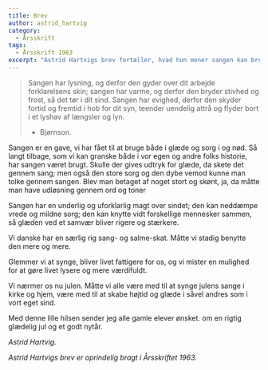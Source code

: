 ```yaml
---
title: Brev
author: astrid_hartvig
category:
  - Årsskrift
tags:
  - Årsskrift 1963
excerpt: "Astrid Hartvigs brev fortæller, hvad hun mener sangen kan bruges til"
---
```


> Sangen har lysning, og derfor den gyder over dit arbejde forklarelsens skin; sangen har varme, og derfor den bryder stivhed og frost, så det tør i dit sind. Sangen har evighed, derfor den skyder fortid og fremtid i hob for dit syn, teender uendelig attrå og flyder bort i et lyshav af længsler og lyn.
>
> - Bjørnson.

Sangen er en gave, vi har fået til at bruge både i glæde og sorg i og nød. Så langt tilbage, som vi kan granske både i vor egen og andre folks historie, har sangen været brugt. Skulle der gives udtryk for glæde, da skete det gennem sang; men også den store sorg og den dybe vemod kunne man tolke gennem sangen. Blev man betaget af noget stort og skønt, ja, da måtte man have udløsning gennem ord og toner

Sangen har en underlig og uforklarlig magt over sindet; den kan neddæmpe vrede og mildne sorg; den kan knytte vidt forskellige mennesker sammen, så glæden ved et samvær bliver rigere og stærkere.

Vi danske har en særlig rig sang- og salme-skat. Måtte vi stadig benytte den mere og mere.

Glemmer vi at synge, bliver livet fattigere for os, og vi mister en mulighed for at gøre livet lysere og mere værdifuldt.

Vi nærmer os nu julen. Måtte vi alle være med til at synge julens sange i kirke og hjem, være med til at skabe højtid og glæde i såvel andres som i vort eget sind.

Med denne lille hilsen sender jeg alle gamle elever ønsket. om en rigtig glædelig jul og et godt nytår.

_Astrid Hartvig._

_Astrid Hartvigs brev er oprindelig bragt i Årsskriftet 1963._
